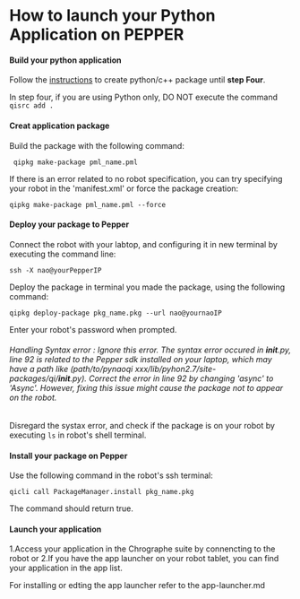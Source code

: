 # How to launch your Python Application on PEPPER

#### Build your python application
Follow the [instructions](http://doc.aldebaran.com/2-4/dev/tutos/create_a_new_service.html#dev-tuto-create-service) to create python/c++ package until **step Four**.

In step four, if you are using Python only, DO NOT execute the command ```qisrc add .```

#### Creat application package
Build the package with the following command:
```
 qipkg make-package pml_name.pml 
```
If there is an error related to no robot specification, you can try specifying your robot in the  'manifest.xml' or force the package creation:
```
qipkg make-package pml_name.pml --force
```

#### Deploy your package to Pepper
Connect the robot with your labtop, and configuring it in new terminal by executing the command line:
```
ssh -X nao@yourPepperIP
```

Deploy the package in terminal you made the package, using the following command:
```
qipkg deploy-package pkg_name.pkg --url nao@yournaoIP 
```
Enter your robot's password when prompted.

###### Handling Syntax error : Ignore this error. The syntax error occured in __init__.py, line 92 is related to the Pepper sdk installed on your laptop, which may have a path like (path/to/pynaoqi xxx/lib/pyhon2.7/site-packages/qi/__init__.py). Correct the error in line 92 by changing 'async' to 'Async'. However, fixing this issue might cause the package not to appear on the robot. 

Disregard the systax error, and check if the package is on your robot by executing ```ls``` in robot's shell terminal.

#### Install your package on Pepper
Use the following command in the robot's ssh terminal:
 ```
qicli call PackageManager.install pkg_name.pkg
```
The command should return true.

#### Launch your application
1.Access your application in the Chrographe suite by connencting to the robot or 
2.If you have the app launcher on your robot tablet, you can find your application in the app list.

For installing or edting the app launcher refer to the app-launcher.md
